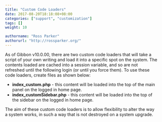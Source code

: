 ```yaml
---
title: "Custom Code Loaders"
date: 2017-08-20T18:18:08+08:00
categories: ["support", "customization"]
tags: []
weight: 10

authorname: "Ross Parker"
authorurl: "http://rossparker.org/"
---
```


As of Gibbon v10.0.00, there are two custom code loaders that will take a script of your own writing and load it into a specific spot on the system. The contents loaded are cached into a session variable, and so are not refreshed until the following login (or until you force them). To use these code loaders, create files as shown below:

*   **index_custom.php** - this content will be loaded into the top of the main panel on the logged in home page.
*   **index_customSidebar.php** - this content will be loaded into the top of the sidebar on the logged in home page.

The aim of these custom code loaders is to allow flexibility to alter the way a system works, in such a way that is not destroyed on a system upgrade.
